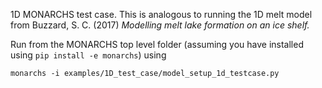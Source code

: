 1D MONARCHS test case. This is analogous to running the 1D melt model from
Buzzard, S. C. (2017) _Modelling melt lake formation on an ice shelf._

Run from the MONARCHS top level folder (assuming you have installed using `pip install -e monarchs`) using

`monarchs -i examples/1D_test_case/model_setup_1d_testcase.py`